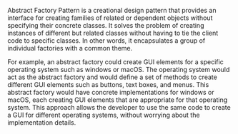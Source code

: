 

Abstract Factory Pattern is a creational design pattern that provides an interface for creating families of related or dependent objects without specifying their concrete classes. It solves the problem of creating instances of different but related classes without having to tie the client code to specific classes. In other words, it encapsulates a group of individual factories with a common theme.

For example, an abstract factory could create GUI elements for a specific operating system such as windows or macOS. The operating system would act as the abstract factory and would define a set of methods to create different GUI elements such as buttons, text boxes, and menus. This abstract factory would have concrete implementations for windows or macOS, each creating GUI elements that are appropriate for that operating system. This approach allows the developer to use the same code to create a GUI for different operating systems, without worrying about the implementation details.